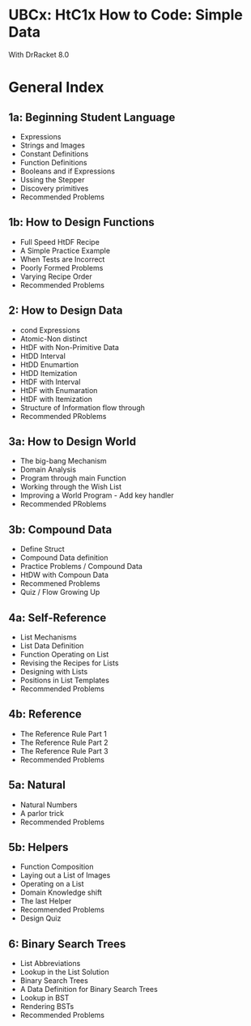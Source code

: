 # UBCx: HtC1x How to Code: Simple Data  
With DrRacket 8.0  

# General Index  

## 1a: Beginning Student Language  
- Expressions  
- Strings and Images  
- Constant Definitions  
- Function Definitions  
- Booleans and if Expressions
- Ussing the Stepper
- Discovery primitives
- Recommended Problems

## 1b: How to Design Functions
- Full Speed HtDF Recipe
- A Simple Practice Example
- When Tests are Incorrect
- Poorly Formed Problems
- Varying Recipe Order
- Recommended Problems

## 2: How to Design Data
- cond Expressions
- Atomic-Non distinct
- HtDF with Non-Primitive Data
- HtDD Interval  
- HtDD Enumartion  
- HtDD Itemization  
- HtDF with Interval
- HtDF with Enumaration  
- HtDF with Itemization  
- Structure of Information flow through  
- Recommended PRoblems

## 3a: How to Design World
- The big-bang Mechanism
- Domain Analysis
- Program through main Function
- Working through the Wish List
- Improving a World Program - Add key handler
- Recommended PRoblems

## 3b: Compound Data
- Define Struct
- Compound Data definition
- Practice Problems / Compound Data  
- HtDW with Compoun Data
- Recommened Problems
- Quiz / Flow Growing Up

## 4a: Self-Reference
- List Mechanisms
- List Data Definition
- Function Operating on List
- Revising the Recipes for Lists
- Designing with Lists
- Positions in List Templates
- Recommended Problems

## 4b: Reference
- The Reference Rule Part 1
- The Reference Rule Part 2
- The Reference Rule Part 3
- Recommended Problems

## 5a: Natural
- Natural Numbers
- A parlor trick
- Recommended Problems

## 5b: Helpers
- Function Composition
- Laying out a List of Images
- Operating on a List
- Domain Knowledge shift
- The last Helper
- Recommended Problems
- Design Quiz

## 6: Binary Search Trees
- List Abbreviations
- Lookup in the List Solution
- Binary Search Trees
- A Data Definition for Binary Search Trees
- Lookup in BST
- Rendering BSTs
- Recommended Problems




